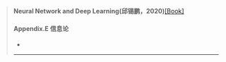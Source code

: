 >**Neural Network and Deep Learning(邱锡鹏，2020)**[[Book]](https://nndl.github.io/)<br/>
> #### Appendix.E 信息论
> +
>----